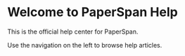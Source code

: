 ---
---
# Welcome to PaperSpan Help

This is the official help center for PaperSpan.

Use the navigation on the left to browse help articles.
